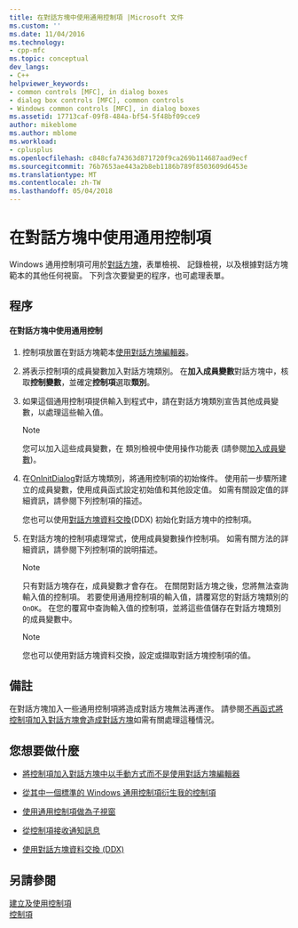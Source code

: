 ```yaml
---
title: 在對話方塊中使用通用控制項 |Microsoft 文件
ms.custom: ''
ms.date: 11/04/2016
ms.technology:
- cpp-mfc
ms.topic: conceptual
dev_langs:
- C++
helpviewer_keywords:
- common controls [MFC], in dialog boxes
- dialog box controls [MFC], common controls
- Windows common controls [MFC], in dialog boxes
ms.assetid: 17713caf-09f8-484a-bf54-5f48bf09cce9
author: mikeblome
ms.author: mblome
ms.workload:
- cplusplus
ms.openlocfilehash: c848cfa74363d871720f9ca269b114687aad9ecf
ms.sourcegitcommit: 76b7653ae443a2b8eb1186b789f8503609d6453e
ms.translationtype: MT
ms.contentlocale: zh-TW
ms.lasthandoff: 05/04/2018
---
```

# <a name="using-common-controls-in-a-dialog-box"></a>在對話方塊中使用通用控制項
Windows 通用控制項可用於[對話方塊](../mfc/dialog-boxes.md)，表單檢視、 記錄檢視，以及根據對話方塊範本的其他任何視窗。 下列含次要變更的程序，也可處理表單。  
  
## <a name="procedures"></a>程序  
  
#### <a name="to-use-a-common-control-in-a-dialog-box"></a>在對話方塊中使用通用控制  
  
1.  控制項放置在對話方塊範本[使用對話方塊編輯器](../mfc/using-the-dialog-editor-to-add-controls.md)。  
  
2.  將表示控制項的成員變數加入對話方塊類別。 在**加入成員變數**對話方塊中，核取**控制變數**，並確定**控制項**選取**類別**。  
  
3.  如果這個通用控制項提供輸入到程式中，請在對話方塊類別宣告其他成員變數，以處理這些輸入值。  
  
    > [!NOTE]
    >  您可以加入這些成員變數，在 類別檢視中使用操作功能表 (請參閱[加入成員變數](../ide/adding-a-member-variable-visual-cpp.md))。  
  
4.  在[OnInitDialog](../mfc/reference/cdialog-class.md#oninitdialog)對話方塊類別，將通用控制項的初始條件。 使用前一步驟所建立的成員變數，使用成員函式設定初始值和其他設定值。 如需有關設定值的詳細資訊，請參閱下列控制項的描述。  
  
     您也可以使用[對話方塊資料交換](../mfc/dialog-data-exchange-and-validation.md)(DDX) 初始化對話方塊中的控制項。  
  
5.  在對話方塊的控制項處理常式，使用成員變數操作控制項。 如需有關方法的詳細資訊，請參閱下列控制項的說明描述。  
  
    > [!NOTE]
    >  只有對話方塊存在，成員變數才會存在。 在關閉對話方塊之後，您將無法查詢輸入值的控制項。 若要使用通用控制項的輸入值，請覆寫您的對話方塊類別的 `OnOK`。 在您的覆寫中查詢輸入值的控制項，並將這些值儲存在對話方塊類別的成員變數中。  
  
    > [!NOTE]
    >  您也可以使用對話方塊資料交換，設定或擷取對話方塊控制項的值。  
  
## <a name="remarks"></a>備註  
 在對話方塊加入一些通用控制項將造成對話方塊無法再運作。 請參閱[不再函式將控制項加入對話方塊會造成對話方塊](../windows/adding-controls-to-a-dialog-causes-the-dialog-to-no-longer-function.md)如需有關處理這種情況。  
  
## <a name="what-do-you-want-to-do"></a>您想要做什麼  
  
-   [將控制項加入對話方塊中以手動方式而不是使用對話方塊編輯器](../mfc/adding-controls-by-hand.md)  
  
-   [從其中一個標準的 Windows 通用控制項衍生我的控制項](../mfc/deriving-controls-from-a-standard-control.md)  
  
-   [使用通用控制項做為子視窗](../mfc/using-a-common-control-as-a-child-window.md)  
  
-   [從控制項接收通知訊息](../mfc/receiving-notification-from-common-controls.md)  
  
-   [使用對話方塊資料交換 (DDX)](../mfc/dialog-data-exchange-and-validation.md)  
  
## <a name="see-also"></a>另請參閱  
 [建立及使用控制項](../mfc/making-and-using-controls.md)   
 [控制項](../mfc/controls-mfc.md)

